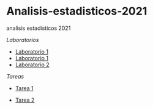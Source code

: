 # Analisis-estadisticos-2021
analisis estadisticos 2021

_Laboratorios_
* [Laboratorio 1](Laboratorios/Laboratorio-1.pdf)
* [Laboratorio 1](Laboratorios/Laboratorio-1m.pdf)
* [Laboratorio 2](Laboratorios/Laboratorio-2.pdf)

_Tareas_
* [Tarea 1](Tareas/Tarea_1.pdf)
+ [Tarea 2](Tareas/Tarea-2.pdf)
